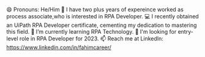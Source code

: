 😄 Pronouns: He/Him
🏢 I have two plus years of expereince worked as process associate,who is interested in  RPA Developer. 
💻 I recently obtained an UiPath RPA Developer certificate, cementing my dedication to mastering this field. 
🌱 I’m currently learning RPA Technology.
🤝 I'm looking for entry-level role in RPA Developer for 2023.
📫 Reach me at LinkedIn: https://www.linkedin.com/in/fahimcareer/
